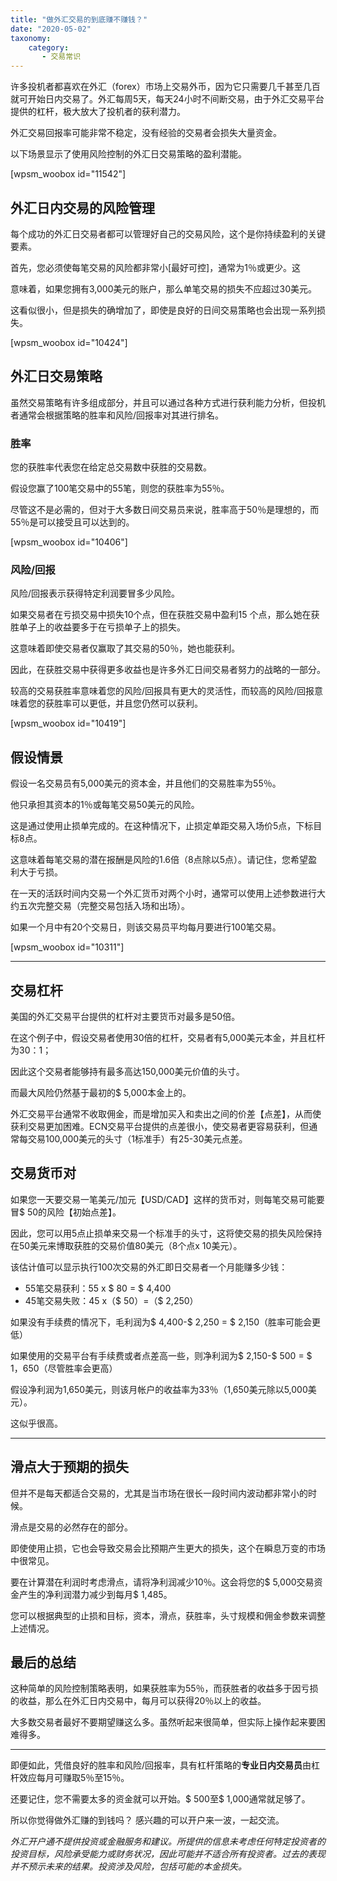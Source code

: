 ```yaml
---
title: "做外汇交易的到底赚不赚钱？"
date: "2020-05-02"
taxonomy:
    category: 
       - 交易常识
---
```


许多投机者都喜欢在外汇（forex）市场上交易外币，因为它只需要几千甚至几百就可开始日内交易了。外汇每周5天，每天24小时不间断交易，由于外汇交易平台提供的杠杆，极大放大了投机者的获利潜力。

外汇交易回报率可能非常不稳定，没有经验的交易者会损失大量资金。

以下场景显示了使用风险控制的外汇日交易策略的盈利潜能。

\[wpsm\_woobox id="11542"\]

## 外汇日内交易的风险管理

每个成功的外汇日交易者都可以管理好自己的交易风险，这个是你持续盈利的关键要素。

首先，您必须使每笔交易的风险都非常小\[最好可控\]，通常为1％或更少。这

意味着，如果您拥有3,000美元的账户，那么单笔交易的损失不应超过30美元。

这看似很小，但是损失的确增加了，即使是良好的日间交易策略也会出现一系列损失。

\[wpsm\_woobox id="10424"\]

## 外汇日交易策略

虽然交易策略有许多组成部分，并且可以通过各种方式进行获利能力分析，但投机者通常会根据策略的胜率和风险/回报率对其进行排名。

### 胜率

您的获胜率代表您在给定总交易数中获胜的交易数。

假设您赢了100笔交易中的55笔，则您的获胜率为55％。

尽管这不是必需的，但对于大多数日间交易员来说，胜率高于50％是理想的，而55％是可以接受且可以达到的。

\[wpsm\_woobox id="10406"\]

### 风险/回报

风险/回报表示获得特定利润要冒多少风险。

如果交易者在亏损交易中损失10个点，但在获胜交易中盈利15 个点，那么她在获胜单子上的收益要多于在亏损单子上的损失。

这意味着即使交易者仅赢取了其交易的50％，她也能获利。

因此，在获胜交易中获得更多收益也是许多外汇日间交易者努力的战略的一部分。

较高的交易获胜率意味着您的风险/回报具有更大的灵活性，而较高的风险/回报意味着您的获胜率可以更低，并且您仍然可以获利。

\[wpsm\_woobox id="10419"\]

## 假设情景

假设一名交易员有5,000美元的资本金，并且他们的交易胜率为55％。

他只承担其资本的1％或每笔交易50美元的风险。

这是通过使用止损单完成的。在这种情况下，止损定单距交易入场价5点，下标目标8点。

这意味着每笔交易的潜在报酬是风险的1.6倍（8点除以5点）。请记住，您希望盈利大于亏损。

在一天的活跃时间内交易一个外汇货币对两个小时，通常可以使用上述参数进行大约五次完整交易（完整交易包括入场和出场）。

如果一个月中有20个交易日，则该交易员平均每月要进行100笔交易。

\[wpsm\_woobox id="10311"\]

* * *

## 交易杠杆

美国的外汇交易平台提供的杠杆对主要货币对最多是50倍。

在这个例子中，假设交易者使用30倍的杠杆，交易者有5,000美元本金，并且杠杆为30：1；

因此这个交易者能够持有最多高达150,000美元价值的头寸。

而最大风险仍然基于最初的$ 5,000本金上的。

外汇交易平台通常不收取佣金，而是增加买入和卖出之间的价差【点差】，从而使获利交易更加困难。ECN交易平台提供的点差很小，使交易者更容易获利，但通常每交易100,000美元的头寸（1标准手）有25-30美元点差。

## 交易货币对

如果您一天要交易一笔美元/加元【USD/CAD】这样的货币对，则每笔交易可能要冒$ 50的风险【初始点差】。

因此，您可以用5点止损单来交易一个标准手的头寸，这将使交易的损失风险保持在50美元来博取获胜的交易价值80美元（8个点x 10美元）。

该估计值可以显示执行100次交易的外汇即日交易者一个月能赚多少钱：

- 55笔交易获利：55 x $ 80 = $ 4,400
- 45笔交易失败：45 x（$ 50）=（$ 2,250）

如果没有手续费的情况下，毛利润为$ 4,400-$ 2,250 = $ 2,150（胜率可能会更低）

如果使用的交易平台有手续费或者点差高一些，则净利润为$ 2,150-$ 500 = $ 1，650（尽管胜率会更高）

假设净利润为1,650美元，则该月帐户的收益率为33％（1,650美元除以5,000美元）。

这似乎很高。

* * *

## 滑点大于预期的损失

但并不是每天都适合交易的，尤其是当市场在很长一段时间内波动都非常小的时候。

滑点是交易的必然存在的部分。

即使使用止损，它也会导致交易会比预期产生更大的损失，这个在瞬息万变的市场中很常见。

要在计算潜在利润时考虑滑点，请将净利润减少10％。这会将您的$ 5,000交易资金产生的净利润潜力减少到每月$ 1,485。

您可以根据典型的止损和目标，资本，滑点，获胜率，头寸规模和佣金参数来调整上述情况。

## 最后的总结

这种简单的风险控制策略表明，如果获胜率为55％，而获胜者的收益多于因亏损的收益，那么在外汇日内交易中，每月可以获得20％以上的收益。

大多数交易者最好不要期望赚这么多。虽然听起来很简单，但实际上操作起来要困难得多。

* * *

即便如此，凭借良好的胜率和风险/回报率，具有杠杆策略的**专业日内交易员**由杠杆效应每月可赚取5％至15％。

还要记住，您不需要太多的资金就可以开始。$ 500至$ 1,000通常就足够了。

所以你觉得做外汇赚的到钱吗？ 感兴趣的可以开户来一波，一起交流。

_外汇开户通不提供投资或金融服务和建议。所提供的信息未考虑任何特定投资者的投资目标，风险承受能力或财务状况，因此可能并不适合所有投资者。过去的表现并不预示未来的结果。投资涉及风险，包括可能的本金损失。_
